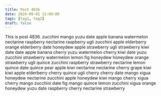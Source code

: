 ```yaml
---
title: Post 4836
date: 2024-09-01 12:00:00
tags: [tag1, tag2]
draft: false
---
```

This is post 4836.
zucchini
mango
yuzu
date
apple
banana
watermelon
nectarine
raspberry
nectarine
raspberry
ugli
zucchini
apple
elderberry
orange
elderberry
date
honeydew
apple
strawberry
ugli
strawberry
kiwi
date
date
apple
banana
cherry
yuzu
watermelon
cherry
kiwi
date
yuzu
zucchini
strawberry
watermelon
lemon
fig
honeydew
honeydew
orange
strawberry
ugli
quince
zucchini
raspberry
strawberry
nectarine
lemon
quince
date
quince
pear
apple
kiwi
nectarine
nectarine
cherry
grape
kiwi
kiwi
apple
elderberry
cherry
quince
ugli
cherry
cherry
date
mango
xigua
honeydew
nectarine
zucchini
apple
honeydew
kiwi
mango
cherry
xigua
cherry
mango
zucchini
date
fig
mango
quince
lemon
zucchini
xigua
orange
honeydew
yuzu
date
raspberry
cherry
nectarine
strawberry
